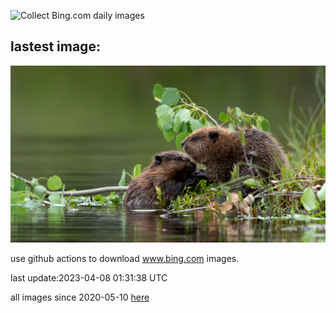 ![Collect Bing.com daily images](https://github.com/counter2015/bing-daily-images/workflows/Collect%20Bing.com%20daily%20images/badge.svg)
## lastest image:
![](images/KitsAspen.jpg)

use github actions to download www.bing.com images.

last update:2023-04-08 01:31:38 UTC

all images since 2020-05-10 [here](https://github.com/counter2015/bing-daily-images/tree/master/images) 
